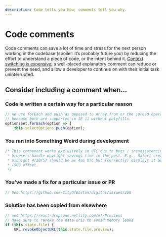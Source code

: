 ```yaml
---
description: Code tells you how; comments tell you why.
---
```


# Code comments

Code comments can save a lot of time and stress for the next person working in the codebase \(spoiler: it’s probably future you\) by reducing the effort to understand a piece of code, or the intent behind it. [Context switching is expensive](https://www.joelonsoftware.com/2001/02/12/human-task-switches-considered-harmful/); a well-placed explanatory comment can reduce or prevent the need, and allow a developer to continue on with their initial task uninterrupted.

## Consider including a comment when...

### Code is written a certain way for a particular reason

```typescript
// We use forEach and push as opposed to Array.from or the spread operator
// because both are supported in IE 11 without polyfills.
optionsSet.forEach(option => {
    this.selectOptions.push(option);
```

### You ran into Something Weird during development

```typescript
/* This component works exclusively in UTC due to bugs / inconsistencies in how
 * browsers handle daylight savings time in the past. E.g., Safari creates
 * midnight 4/10/57 should be as 4am UTC but (correctly) displays it assuming a
 * -500 offset.
 */
```

### You’ve made a fix for a particular issue or PR

```typescript
// See https://github.com/CityOfBoston/digital/issues/360
```

### Solution has been copied from elsewhere

```typescript
// see https://react-dropzone.netlify.com/#!/Previews
// Make sure to revoke the data uris to avoid memory leaks
if (this.state.file) {
    URL.revokeObjectURL(this.state.file.preview);
```

